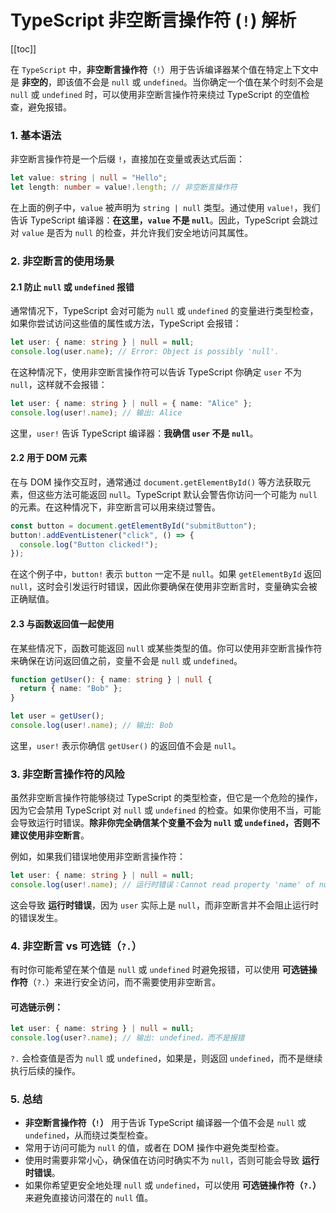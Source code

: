 # TypeScript 非空断言操作符 (`!`) 解析

[[toc]]

在 `TypeScript` 中，**非空断言操作符**（`!`）用于告诉编译器某个值在特定上下文中是 **非空的**，即该值不会是 `null` 或 `undefined`。当你确定一个值在某个时刻不会是 `null` 或 `undefined` 时，可以使用非空断言操作符来绕过 TypeScript 的空值检查，避免报错。

### 1. 基本语法

非空断言操作符是一个后缀 `!`，直接加在变量或表达式后面：

```typescript
let value: string | null = "Hello";
let length: number = value!.length; // 非空断言操作符
```

在上面的例子中，`value` 被声明为 `string | null` 类型。通过使用 `value!`，我们告诉 TypeScript 编译器：**在这里，`value` 不是 `null`**。因此，TypeScript 会跳过对 `value` 是否为 `null` 的检查，并允许我们安全地访问其属性。

### 2. 非空断言的使用场景

#### 2.1 防止 `null` 或 `undefined` 报错

通常情况下，TypeScript 会对可能为 `null` 或 `undefined` 的变量进行类型检查，如果你尝试访问这些值的属性或方法，TypeScript 会报错：

```typescript
let user: { name: string } | null = null;
console.log(user.name); // Error: Object is possibly 'null'.
```

在这种情况下，使用非空断言操作符可以告诉 TypeScript 你确定 `user` 不为 `null`，这样就不会报错：

```typescript
let user: { name: string } | null = { name: "Alice" };
console.log(user!.name); // 输出: Alice
```

这里，`user!` 告诉 TypeScript 编译器：**我确信 `user` 不是 `null`**。

#### 2.2 用于 DOM 元素

在与 DOM 操作交互时，通常通过 `document.getElementById()` 等方法获取元素，但这些方法可能返回 `null`。TypeScript 默认会警告你访问一个可能为 `null` 的元素。在这种情况下，非空断言可以用来绕过警告。

```typescript
const button = document.getElementById("submitButton");
button!.addEventListener("click", () => {
  console.log("Button clicked!");
});
```

在这个例子中，`button!` 表示 `button` 一定不是 `null`。如果 `getElementById` 返回 `null`，这时会引发运行时错误，因此你要确保在使用非空断言时，变量确实会被正确赋值。

#### 2.3 与函数返回值一起使用

在某些情况下，函数可能返回 `null` 或某些类型的值。你可以使用非空断言操作符来确保在访问返回值之前，变量不会是 `null` 或 `undefined`。

```typescript
function getUser(): { name: string } | null {
  return { name: "Bob" };
}

let user = getUser();
console.log(user!.name); // 输出: Bob
```

这里，`user!` 表示你确信 `getUser()` 的返回值不会是 `null`。

### 3. 非空断言操作符的风险

虽然非空断言操作符能够绕过 TypeScript 的类型检查，但它是一个危险的操作，因为它会禁用 TypeScript 对 `null` 或 `undefined` 的检查。如果你使用不当，可能会导致运行时错误。**除非你完全确信某个变量不会为 `null` 或 `undefined`，否则不建议使用非空断言**。

例如，如果我们错误地使用非空断言操作符：

```typescript
let user: { name: string } | null = null;
console.log(user!.name); // 运行时错误：Cannot read property 'name' of null
```

这会导致 **运行时错误**，因为 `user` 实际上是 `null`，而非空断言并不会阻止运行时的错误发生。

### 4. 非空断言 vs 可选链（`?.`）

有时你可能希望在某个值是 `null` 或 `undefined` 时避免报错，可以使用 **可选链操作符**（`?.`）来进行安全访问，而不需要使用非空断言。

#### 可选链示例：

```typescript
let user: { name: string } | null = null;
console.log(user?.name); // 输出: undefined，而不是报错
```

`?.` 会检查值是否为 `null` 或 `undefined`，如果是，则返回 `undefined`，而不是继续执行后续的操作。

### 5. 总结

- **非空断言操作符（`!`）** 用于告诉 TypeScript 编译器一个值不会是 `null` 或 `undefined`，从而绕过类型检查。
- 常用于访问可能为 `null` 的值，或者在 DOM 操作中避免类型检查。
- 使用时需要非常小心，确保值在访问时确实不为 `null`，否则可能会导致 **运行时错误**。
- 如果你希望更安全地处理 `null` 或 `undefined`，可以使用 **可选链操作符（`?.`）** 来避免直接访问潜在的 `null` 值。

